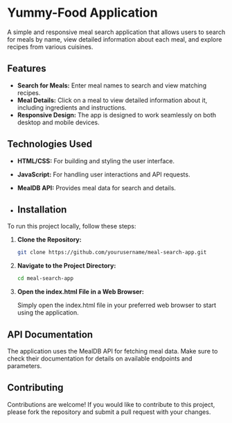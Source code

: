 # Yummy-Food Application

A simple and responsive meal search application that allows users to search for meals by name, view detailed information about each meal, and explore recipes from various cuisines.

## Features

- **Search for Meals:** Enter meal names to search and view matching recipes.
- **Meal Details:** Click on a meal to view detailed information about it, including ingredients and instructions.
- **Responsive Design:** The app is designed to work seamlessly on both desktop and mobile devices.

## Technologies Used

- **HTML/CSS:** For building and styling the user interface.
- **JavaScript:** For handling user interactions and API requests.
- **MealDB API:** Provides meal data for search and details.

- ## Installation

To run this project locally, follow these steps:

1. **Clone the Repository:**

   ```bash
   git clone https://github.com/yourusername/meal-search-app.git

2. **Navigate to the Project Directory:**

   ```bash
   cd meal-search-app

3. **Open the index.html File in a Web Browser:**

   Simply open the index.html file in your preferred web browser to start using the application.


## API Documentation

  The application uses the MealDB API for fetching meal data. Make sure to check their documentation for details on available endpoints and parameters.


## Contributing

  Contributions are welcome! If you would like to contribute to this project, please fork the repository and submit a pull request with your changes.
  

